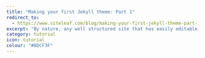 ```yaml
---
title: "Making your first Jekyll theme: Part 1"
redirect_to:
  - https://www.siteleaf.com/blog/making-your-first-jekyll-theme-part-1/
excerpt: "By nature, any well structured site that has easily editable content is ‘themeable’ — a layer, or skin, that presents content in the way the owner or creator intended; Jekyll is no different. Pages, posts and any other form of formatted content can be segregated from the templating files."
category: tutorial
icon: tutorial
colour: "#8DCF3F"
---
```

